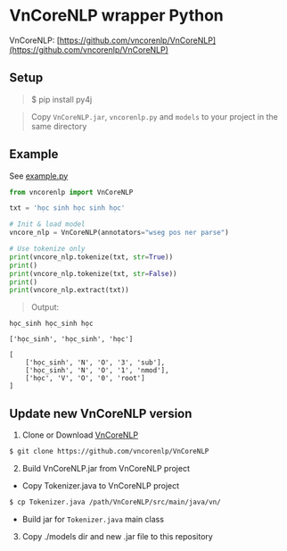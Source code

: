 # VnCoreNLP wrapper Python

VnCoreNLP: [https://github.com/vncorenlp/VnCoreNLP](https://github.com/vncorenlp/VnCoreNLP)

## Setup
> $ pip install py4j

> Copy `VnCoreNLP.jar`, `vncorenlp.py` and `models` to your project in the same directory

## Example
See [example.py](example.py)
```python
from vncorenlp import VnCoreNLP

txt = 'học sinh học sinh học'

# Init & load model
vncore_nlp = VnCoreNLP(annotators="wseg pos ner parse")

# Use tokenize only
print(vncore_nlp.tokenize(txt, str=True))
print()
print(vncore_nlp.tokenize(txt, str=False))
print()
print(vncore_nlp.extract(txt))

```

> Output:

```text
học_sinh học_sinh học

['học_sinh', 'học_sinh', 'học']

[
    ['học_sinh', 'N', 'O', '3', 'sub'], 
    ['học_sinh', 'N', 'O', '1', 'nmod'], 
    ['học', 'V', 'O', '0', 'root']
]
```

## Update new VnCoreNLP version

1. Clone or Download [VnCoreNLP](https://github.com/vncorenlp/VnCoreNLP)
```bash
$ git clone https://github.com/vncorenlp/VnCoreNLP
```

2. Build VnCoreNLP.jar from VnCoreNLP project

- Copy Tokenizer.java to VnCoreNLP project
```bash
$ cp Tokenizer.java /path/VnCoreNLP/src/main/java/vn/
```
- Build jar for `Tokenizer.java` main class

3. Copy ./models dir and new .jar file to this repository



